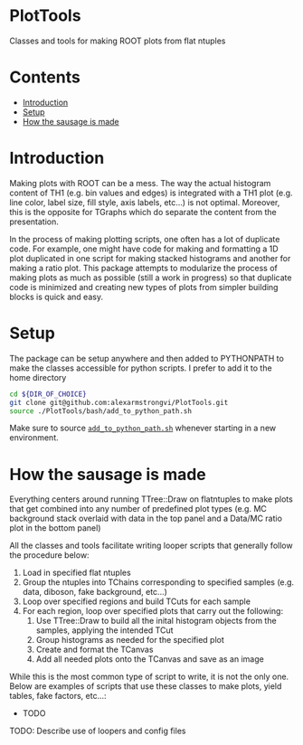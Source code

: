 PlotTools
=============

Classes and tools for making ROOT plots from flat ntuples

# Contents

* [Introduction](#introduction)
* [Setup](#setup)
* [How the sausage is made](#how-the-sausage-is-made)

# Introduction
Making plots with ROOT can be a mess.
The way the actual histogram content of TH1 (e.g. bin values and edges) is integrated with a TH1 plot (e.g. line color, label size, fill style, axis labels, etc...) is not optimal.
Moreover, this is the opposite for TGraphs which do separate the content from the presentation.

In the process of making plotting scripts, one often has a lot of duplicate code.
For example, one might have code for making and formatting a 1D plot duplicated in one script for making stacked histograms and another for making a ratio plot.
This package attempts to modularize the process of making plots as much as possible (still a work in progress) so that duplicate code is minimized and creating new types of plots from simpler building blocks is quick and easy.

# Setup
The package can be setup anywhere and then added to PYTHONPATH to make the classes accessible for python scripts.
I prefer to add it to the home directory 
```bash
cd ${DIR_OF_CHOICE}
git clone git@github.com:alexarmstrongvi/PlotTools.git
source ./PlotTools/bash/add_to_python_path.sh
```

Make sure to source [`add_to_python_path.sh`](bash/add_to_python_path.sh) whenever starting in a new environment.

# How the sausage is made
Everything centers around running TTree::Draw on flatntuples to make plots that get combined into any number of predefined plot types (e.g. MC background stack overlaid with data in the top panel and a Data/MC ratio plot in the bottom panel)

All the classes and tools facilitate writing looper scripts that generally follow the procedure below:
1) Load in specified flat ntuples
2) Group the ntuples into TChains corresponding to specified samples (e.g. data, diboson, fake background, etc...)
3) Loop over specified regions and build TCuts for each sample
4) For each region, loop over specified plots that carry out the following:
    1) Use TTree::Draw to build all the inital histogram objects from the samples, applying the intended TCut
    2) Group histograms as needed for the specified plot
    3) Create and format the TCanvas
    4) Add all needed plots onto the TCanvas and save as an image

While this is the most common type of script to write, it is not the only one.
Below are examples of scripts that use these classes to make plots, yield tables, fake factors, etc...:
- TODO

TODO: Describe use of loopers and config files
